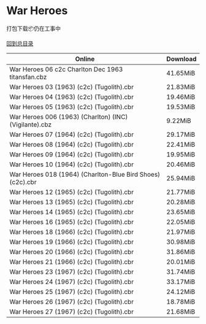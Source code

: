 # War Heroes

打包下载📦仍在工事中

[回到总目录](/Catalogs.md)







Online | Download
--- | ---
War Heroes 06 c2c Charlton Dec 1963 titansfan.cbz | 41.65MiB
War Heroes 03 (1963) (c2c) (Tugolith).cbr | 21.83MiB
War Heroes 04 (1963) (c2c) (Tugolith).cbr | 19.46MiB
War Heroes 05 (1963) (c2c) (Tugolith).cbr | 19.53MiB
War Heroes 006 (1963) (Charlton) (INC) (Vigilante).cbz | 9.22MiB
War Heroes 07 (1964) (c2c) (Tugolith).cbr | 29.17MiB
War Heroes 08 (1964) (c2c) (Tugolith).cbr | 22.41MiB
War Heroes 09 (1964) (c2c) (Tugolith).cbr | 19.95MiB
War Heroes 10 (1964) (c2c) (Tugolith).cbr | 20.46MiB
War Heroes 018 (1964) (Charlton-Blue Bird Shoes) (c2c).cbr | 25.94MiB
War Heroes 12 (1965) (c2c) (Tugolith).cbr | 21.77MiB
War Heroes 13 (1965) (c2c) (Tugolith).cbr | 20.28MiB
War Heroes 14 (1965) (c2c) (Tugolith).cbr | 23.65MiB
War Heroes 16 (1965) (c2c) (Tugolith).cbr | 22.05MiB
War Heroes 18 (1966) (c2c) (Tugolith).cbr | 21.97MiB
War Heroes 19 (1966) (c2c) (Tugolith).cbr | 30.98MiB
War Heroes 20 (1966) (c2c) (Tugolith).cbr | 31.86MiB
War Heroes 21 (1966) (c2c) (Tugolith).cbr | 20.01MiB
War Heroes 23 (1967) (c2c) (Tugolith).cbr | 31.74MiB
War Heroes 24 (1967) (c2c) (Tugolith).cbr | 33.17MiB
War Heroes 25 (1967) (c2c) (Tugolith).cbr | 24.12MiB
War Heroes 26 (1967) (c2c) (Tugolith).cbr | 18.78MiB
War Heroes 27 (1967) (c2c) (Tugolith).cbr | 21.68MiB